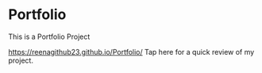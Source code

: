 # Portfolio
This is a Portfolio Project

https://reenagithub23.github.io/Portfolio/ Tap here for a quick review of my project.
